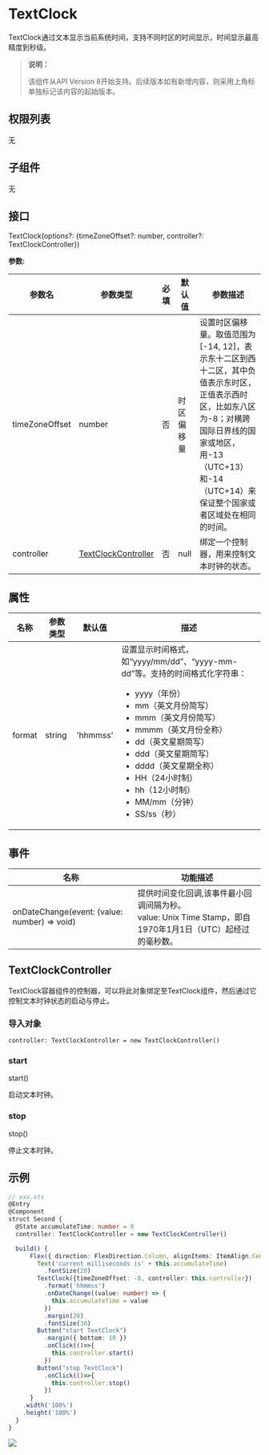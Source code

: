 # TextClock

TextClock通过文本显示当前系统时间，支持不同时区的时间显示，时间显示最高精度到秒级。

> **说明：** 
>
> 该组件从API Version 8开始支持。后续版本如有新增内容，则采用上角标单独标记该内容的起始版本。

## 权限列表

无

## 子组件

无

## 接口

TextClock(options?: {timeZoneOffset?: number, controller?: TextClockController})

**参数:**

| 参数名         | 参数类型                                    | 必填 | 默认值     | 参数描述                                                     |
| -------------- | ------------------------------------------- | ---- | ---------- | ------------------------------------------------------------ |
| timeZoneOffset | number                                      | 否   | 时区偏移量 | 设置时区偏移量。取值范围为[-14, 12]，表示东十二区到西十二区，其中负值表示东时区，正值表示西时区，比如东八区为-8；对横跨国际日界线的国家或地区，用-13（UTC+13）和-14（UTC+14）来保证整个国家或者区域处在相同的时间。 |
| controller     | [TextClockController](#textclockcontroller) | 否   | null       | 绑定一个控制器，用来控制文本时钟的状态。                     |

## 属性

| 名称     | 参数类型   | 默认值      | 描述                                       |
| ------ | ------ | -------- | ---------------------------------------- |
| format | string | 'hhmmss' | 设置显示时间格式，如“yyyy/mm/dd”、“yyyy-mm-dd”等。支持的时间格式化字符串：<ul><li>yyyy（年份）</li><li>mm（英文月份简写）</li><li>mmm（英文月份简写）</li><li>mmmm（英文月份全称）</li><li>dd（英文星期简写）</li><li>ddd（英文星期简写）</li><li>dddd（英文星期全称）</li><li>HH（24小时制）</li><li>hh（12小时制）</li><li>MM/mm（分钟）</li><li>SS/ss（秒）</li></ul> |

## 事件

| 名称                                       | 功能描述                                     |
| ---------------------------------------- | ---------------------------------------- |
| onDateChange(event: (value: number) => void) | 提供时间变化回调,该事件最小回调间隔为秒。<br /> value: Unix Time Stamp，即自1970年1月1日（UTC）起经过的毫秒数。 |

## TextClockController

TextClock容器组件的控制器，可以将此对象绑定至TextClock组件，然后通过它控制文本时钟状态的启动与停止。

### 导入对象

```
controller: TextClockController = new TextClockController()

```

### start

start()

启动文本时钟。

### stop

stop()

停止文本时钟。


## 示例

```ts
// xxx.ets
@Entry
@Component
struct Second {
  @State accumulateTime: number = 0
  controller: TextClockController = new TextClockController()

  build() {
      Flex({ direction: FlexDirection.Column, alignItems: ItemAlign.Center, justifyContent: FlexAlign.Center}) {
        Text('current milliseconds is' + this.accumulateTime)
          .fontSize(20)
        TextClock({timeZoneOffset: -8, controller: this.controller})
          .format('hhmmss')
          .onDateChange((value: number) => {
            this.accumulateTime = value
          })
          .margin(20)
          .fontSize(30)
        Button("start TextClock")
          .margin({ bottom: 10 })
          .onClick(()=>{
            this.controller.start()
          })
        Button("stop TextClock")
          .onClick(()=>{
            this.controller.stop()
          })
      }
    .width('100%')
    .height('100%')
  }
}
```
![](figures/text_clock.png)

